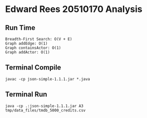 # Edward Rees 20510170 Analysis

## Run Time

	Breadth-First Search: O(V + E)
	Graph addEdge: O(1)
	Graph containsActor: O(1)
	Graph addActor: O(1)

## Terminal Compile

	javac -cp json-simple-1.1.1.jar *.java

## Terminal Run

	java -cp .:json-simple-1.1.1.jar A3 tmp/data_files/tmdb_5000_credits.csv
